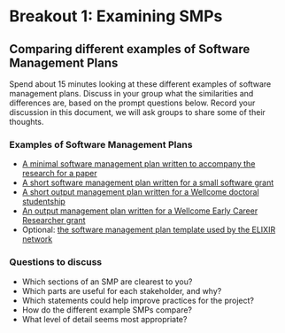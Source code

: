 # Breakout 1: Examining SMPs

## Comparing different examples of Software Management Plans

Spend about 15 minutes looking at these different examples of software management plans. Discuss in your group what the similarities and differences are, based on the prompt questions below. Record your discussion in this document, we will ask groups to share some of their thoughts.

### Examples of Software Management Plans
- [A minimal software management plan written to accompany the research for a paper](https://github.com/softwaresaved/introduction-to-software-management-plans/blob/main/examples/minimal-smp.md)
- [A short software management plan written for a small software grant](https://github.com/softwaresaved/introduction-to-software-management-plans/blob/main/examples/gatto-smp.md)
- [A short output management plan written for a Wellcome doctoral studentship](https://github.com/softwaresaved/introduction-to-software-management-plans/blob/main/examples/wellcome-smp.md)
- [An output management plan written for a Wellcome Early Career Researcher grant](https://github.com/softwaresaved/introduction-to-software-management-plans/blob/main/examples/wellcome-smp.md)
- Optional: [the software management plan template used by the ELIXIR network](https://github.com/softwaresaved/introduction-to-software-management-plans/blob/main/examples/elixir-smp.md)

### Questions to discuss
- Which sections of an SMP are clearest to you?
- Which parts are useful for each stakeholder, and why?
- Which statements could help improve practices for the project?
- How do the different example SMPs compare?
- What level of detail seems most appropriate?
